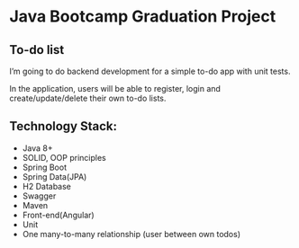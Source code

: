 <h1 class="code-line" data-line-start=0 data-line-end=1 ><a id="Java_Bootcamp_Graduation_Project_0"></a>Java Bootcamp Graduation Project</h1>
<h2 class="code-line" data-line-start=1 data-line-end=2 ><a id="Todo_list_1"></a>To-do list</h2>
<p class="has-line-data" data-line-start="3" data-line-end="4">I’m going to do backend development for a simple to-do app with unit tests.</p>
<p class="has-line-data" data-line-start="5" data-line-end="6">In the application, users will be able to register, login and create/update/delete their own to-do lists.</p>
<h2 class="code-line" data-line-start=7 data-line-end=8 ><a id="Technology_Stack_7"></a>Technology Stack:</h2>
<ul>
<li class="has-line-data" data-line-start="9" data-line-end="10">Java 8+</li>
<li class="has-line-data" data-line-start="10" data-line-end="11">SOLID, OOP principles</li>
<li class="has-line-data" data-line-start="11" data-line-end="12">Spring Boot</li>
<li class="has-line-data" data-line-start="12" data-line-end="13">Spring Data(JPA)</li>
<li class="has-line-data" data-line-start="13" data-line-end="14">H2 Database</li>
<li class="has-line-data" data-line-start="14" data-line-end="15">Swagger</li>
<li class="has-line-data" data-line-start="15" data-line-end="16">Maven</li>
<li class="has-line-data" data-line-start="16" data-line-end="17">Front-end(Angular)</li>
<li class="has-line-data" data-line-start="17" data-line-end="18">Unit</li>
<li class="has-line-data" data-line-start="18" data-line-end="19">One many-to-many relationship (user between own todos)</li>
</ul>
